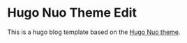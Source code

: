 Hugo Nuo Theme Edit
===================

This is a hugo blog template based on the [Hugo Nuo theme](https://github.com/laozhu/hugo-nuo).
